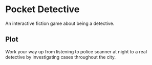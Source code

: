 # Pocket Detective
An interactive fiction game about being a detective.

## Plot
Work your way up from listening to police scanner at night to a real detective by investigating cases throughout the city.
